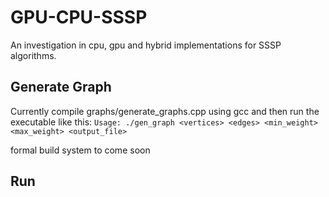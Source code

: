 # GPU-CPU-SSSP
An investigation in cpu, gpu and hybrid implementations for SSSP algorithms.

## Generate Graph
Currently compile graphs/generate_graphs.cpp using gcc and then run the executable like this:
`Usage: ./gen_graph <vertices> <edges> <min_weight> <max_weight> <output_file>`

formal build system to come soon

## Run
